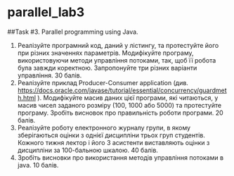 # parallel_lab3
##Task #3. Parallel programming using Java.
1. Реалізуйте програмний код, даний у лістингу, та протестуйте його при
різних значеннях параметрів. Модифікуйте програму, використовуючи
методи управління потоками, так, щоб її робота була завжди коректною.
Запропонуйте три різних варіанти управління. 30 балів.
2. Реалізуйте приклад Producer-Consumer application (див.
https://docs.oracle.com/javase/tutorial/essential/concurrency/guardmeth.html ).
Модифікуйте масив даних цієї програми, які читаються, у масив чисел
заданого розміру (100, 1000 або 5000) та протестуйте програму. Зробіть
висновок про правильність роботи програми. 20 балів.
3. Реалізуйте роботу електронного журналу групи, в якому зберігаються
оцінки з однієї дисципліни трьох груп студентів. Кожного тижня лектор і
його 3 асистенти виставляють оцінки з дисципліни за 100-бальною
шкалою. 40 балів.
4. Зробіть висновки про використання методів управління потоками в java. 10 балів.

